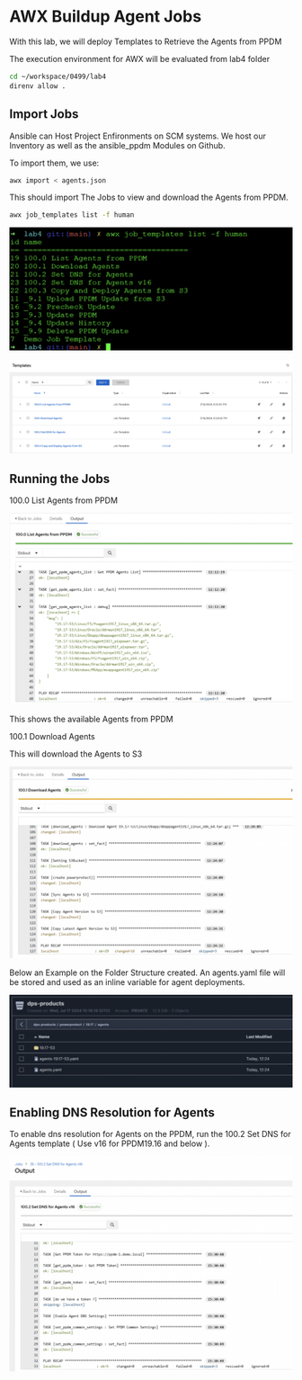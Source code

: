 # AWX Buildup Agent Jobs
With this lab, we will deploy Templates to Retrieve the Agents from PPDM 

The execution environment for AWX will be evaluated from lab4 folder

```bash
cd ~/workspace/0499/lab4
direnv allow .
```

## Import Jobs

Ansible can Host Project Enfironments on SCM systems. We host our Inventory as well as the ansible_ppdm Modules on Github.  

To import them, we use:

```bash
awx import < agents.json
```
This should import The Jobs to view and download the Agents from PPDM.


```bash
awx job_templates list -f human
```

![alt text](image-24.png)

![alt text](image-23.png)

## Running the Jobs


100.0 List Agents from PPDM

![alt text](image-21.png)

This shows the available Agents from PPDM

100.1 Download Agents

This will download the Agents to S3

![alt text](image-20.png)  

Below an Example on the Folder Structure created. An agents.yaml file will be stored and used as an inline variable for agent deployments.   

![alt text](image-19.png)

## Enabling DNS Resolution for Agents


To enable dns resolution for Agents on the PPDM, run the  100.2 Set DNS for Agents template ( Use v16 for PPDM19.16 and below ).

![alt text](image-25.png)
